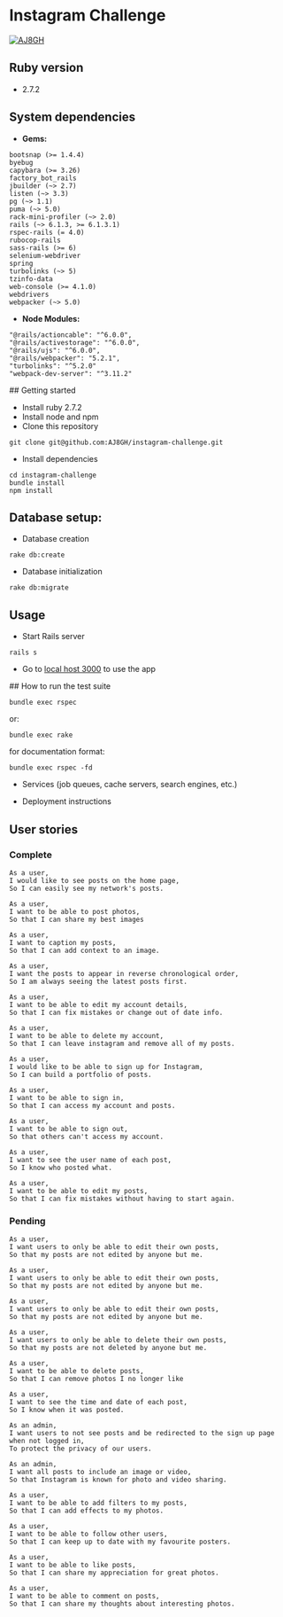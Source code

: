 Instagram Challenge
===================

[![AJ8GH](https://circleci.com/gh/AJ8GH/instagram-challenge.svg?style=shield)](https://app.circleci.com/pipelines/github/AJ8GH/instagram-challenge)

## Ruby version
  * 2.7.2

## System dependencies

* **Gems:**
```
bootsnap (>= 1.4.4)
byebug
capybara (>= 3.26)
factory_bot_rails
jbuilder (~> 2.7)
listen (~> 3.3)
pg (~> 1.1)
puma (~> 5.0)
rack-mini-profiler (~> 2.0)
rails (~> 6.1.3, >= 6.1.3.1)
rspec-rails (= 4.0)
rubocop-rails
sass-rails (>= 6)
selenium-webdriver
spring
turbolinks (~> 5)
tzinfo-data
web-console (>= 4.1.0)
webdrivers
webpacker (~> 5.0)
```

* **Node Modules:**
```
"@rails/actioncable": "^6.0.0",
"@rails/activestorage": "^6.0.0",
"@rails/ujs": "^6.0.0",
"@rails/webpacker": "5.2.1",
"turbolinks": "^5.2.0"
"webpack-dev-server": "^3.11.2"
```

## Getting started

* Install ruby 2.7.2
* Install node and npm
* Clone this repository

```shell
git clone git@github.com:AJ8GH/instagram-challenge.git
```

* Install dependencies

```shell
cd instagram-challenge
bundle install
npm install
```

## Database setup:

* Database creation
```shell
rake db:create
```

* Database initialization
```shell
rake db:migrate
```

## Usage

* Start Rails server

```shell
rails s
```

* Go to [local host 3000](http://localhost:3000/) to use the app


## How to run the test suite

```shell
bundle exec rspec
```

or:
```shell
bundle exec rake
```

for documentation format:
```shell
bundle exec rspec -fd
```

* Services (job queues, cache servers, search engines, etc.)

* Deployment instructions

## User stories

### Complete
```
As a user,
I would like to see posts on the home page,
So I can easily see my network's posts.

As a user,
I want to be able to post photos,
So that I can share my best images

As a user,
I want to caption my posts,
So that I can add context to an image.

As a user,
I want the posts to appear in reverse chronological order,
So I am always seeing the latest posts first.

As a user,
I want to be able to edit my account details,
So that I can fix mistakes or change out of date info.

As a user,
I want to be able to delete my account,
So that I can leave instagram and remove all of my posts.

As a user,
I would like to be able to sign up for Instagram,
So I can build a portfolio of posts.

As a user,
I want to be able to sign in,
So that I can access my account and posts.

As a user,
I want to be able to sign out,
So that others can't access my account.

As a user,
I want to see the user name of each post,
So I know who posted what.

As a user,
I want to be able to edit my posts,
So that I can fix mistakes without having to start again.
```

### Pending
```
As a user,
I want users to only be able to edit their own posts,
So that my posts are not edited by anyone but me.

As a user,
I want users to only be able to edit their own posts,
So that my posts are not edited by anyone but me.

As a user,
I want users to only be able to edit their own posts,
So that my posts are not edited by anyone but me.

As a user,
I want users to only be able to delete their own posts,
So that my posts are not deleted by anyone but me.

As a user,
I want to be able to delete posts,
So that I can remove photos I no longer like

As a user,
I want to see the time and date of each post,
So I know when it was posted.

As an admin,
I want users to not see posts and be redirected to the sign up page when not logged in,
To protect the privacy of our users.

As an admin,
I want all posts to include an image or video,
So that Instagram is known for photo and video sharing.

As a user,
I want to be able to add filters to my posts,
So that I can add effects to my photos.

As a user,
I want to be able to follow other users,
So that I can keep up to date with my favourite posters.

As a user,
I want to be able to like posts,
So that I can share my appreciation for great photos.

As a user,
I want to be able to comment on posts,
So that I can share my thoughts about interesting photos.
```
